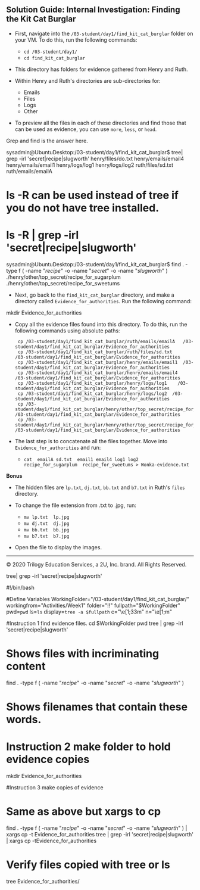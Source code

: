 ## Solution Guide: Internal Investigation: Finding the Kit Cat Burglar

- First, navigate into the `/03-student/day1/find_kit_cat_burglar` folder on your VM. To do this, run the following commands:
  - `cd /03-student/day1/`
  - `cd find_kit_cat_burglar`

-  This directory has folders for evidence gathered from Henry and Ruth.

- Within Henry and Ruth's directories are sub-directories for:
     - Emails
     - Files
     - Logs
     - Other

- To preview all the files in each of these directories and find those that can be used as evidence, you can use `more`, `less`, or `head`.

Grep and find is the answer here. 

sysadmin@UbuntuDesktop:/03-student/day1/find_kit_cat_burglar$ tree|  grep -irl 'secret\|recipe\|slugworth'
henry/files/do.txt
henry/emails/email4
henry/emails/email1
henry/logs/log1
henry/logs/log2
ruth/files/sd.txt
ruth/emails/emailA

# ls -R can be used instead of tree if you do not have tree installed. 
# ls -R |  grep -irl 'secret\|recipe\|slugworth'
  
sysadmin@UbuntuDesktop:/03-student/day1/find_kit_cat_burglar$ find . -type f \( -name "*recipe*" -o -name "*secret*" -o -name "*slugworth*" \)
./henry/other/top_secret/recipe_for_sugarplum
./henry/other/top_secret/recipe_for_sweetums
 
   
- Next, go back to  the `find_kit_cat_burglar` directory, and make a directory called `Evidence_for_authorities`. Run the following command:

mkdir Evidence_for_authorities

- Copy all the evidence files found into this directory. To do this, run the following commands using absolute paths:
            
       cp /03-student/day1/find_kit_cat_burglar/ruth/emails/emailA   /03-student/day1/find_kit_cat_burglar/Evidence_for_authorities
       cp /03-student/day1/find_kit_cat_burglar/ruth/files/sd.txt     /03-student/day1/find_kit_cat_burglar/Evidence_for_authorities
       cp /03-student/day1/find_kit_cat_burglar/henry/emails/email1  /03-student/day1/find_kit_cat_burglar/Evidence_for_authorities
       cp /03-student/day1/find_kit_cat_burglar/henry/emails/email4   /03-student/day1/find_kit_cat_burglar/Evidence_for_authorities
       cp /03-student/day1/find_kit_cat_burglar/henry/logs/log1    /03-student/day1/find_kit_cat_burglar/Evidence_for_authorities
       cp /03-student/day1/find_kit_cat_burglar/henry/logs/log2  /03-student/day1/find_kit_cat_burglar/Evidence_for_authorities
       cp /03-student/day1/find_kit_cat_burglar/henry/other/top_secret/recipe_for_sugarplum    /03-student/day1/find_kit_cat_burglar/Evidence_for_authorities
       cp /03-student/day1/find_kit_cat_burglar/henry/other/top_secret/recipe_for_sweetums  /03-student/day1/find_kit_cat_burglar/Evidence_for_authorities
    
-  The last step is to concatenate all the files together. Move into `Evidence_for_authorities` and run:
   - `cat  emailA sd.txt  email1 email4 log1 log2     recipe_for_sugarplum  recipe_for_sweetums > Wonka-evidence.txt` 

 **Bonus**
 
 - The hidden files are `lp.txt`, `dj.txt`, `bb.txt` and `b7.txt` in Ruth's `files` directory.

 - To change the file extension from .txt to .jpg, run:
   - `mv lp.txt  lp.jpg`
   - `mv dj.txt  dj.jpg`
   - `mv bb.txt  bb.jpg`
   - `mv b7.txt  b7.jpg`
   

 - Open the file to display the images. 

--- 
© 2020 Trilogy Education Services, a 2U, Inc. brand. All Rights Reserved.

tree|  grep -irl 'secret\|recipe\|slugworth'

#!/bin/bash

#Define Variables
WorkingFolder="/03-student/day1/find_kit_cat_burglar/"
workingfrom="Activities/Week1"
folder="!!"
fullpath="$WorkingFolder"
pwd=`pwd`
ls=`ls`
display=`tree -a $fullpath`
c="\e[1;33m"
n="\e[1;m"

#Instruction 1 find evidence files.
cd $WorkingFolder
pwd 
tree | grep -irl 'secret\|recipe\|slugworth' 
# Shows files with incriminating content

find . -type f \( -name "*recipe*" -o -name "*secret*" -o -name "*slugworth*" \)
# Shows filenames that contain these words.

# Instruction 2 make folder to hold evidence copies
mkdir Evidence_for_authorities 

#Instruction 3 make copies of evidence

# Same as above but xargs to cp
find . -type f \( -name "*recipe*" -o -name "*secret*" -o -name "*slugworth*" \) | xargs cp -t Evidence_for_authorities 
tree | grep -irl 'secret\|recipe\|slugworth' | xargs cp -tEvidence_for_authorities 

# Verify files copied with tree or ls
tree Evidence_for_authorities/

